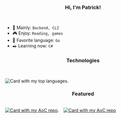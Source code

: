 <h3 align="center">Hi, I'm Patrick!</h3>

<br />

  - 🎯 Mainly: `Backend, CLI`
  - 🎮 Enjoy: `Reading, games`
  - 🫶 Favorite language: `Go`
  - ✒️ Learning now: `C#`

<h3 align="center">Technologies</h3>

<br />

<p align="left">
  <img src="https://github-readme-stats-black-eta.vercel.app/api/top-langs/?username=patrick564&hide=css,html,php,jsx&exclude_repo=spotify-clon-backend,chat-room-client,chat-room-server,planetarium-nasa-api,github-readme-stats&layout=donut&theme=radical" alt="Card with my top languages." />
</p>

<h3 align="center">Featured</h3>

<br />

<a href="https://github.com/Patrick564/go-versions-api">
  <img align="center" src="https://github-readme-stats-black-eta.vercel.app/api/pin?username=patrick564&repo=go-versions-api&theme=radical" alt="Card with my AoC repo" />
</a>&nbsp;&nbsp;&nbsp;
<a href="https://github.com/Patrick564/advent-of-code">
  <img align="center" src="https://github-readme-stats-black-eta.vercel.app/api/pin?username=patrick564&repo=advent-of-code&theme=radical" alt="Card with my AoC repo" />
</a>
